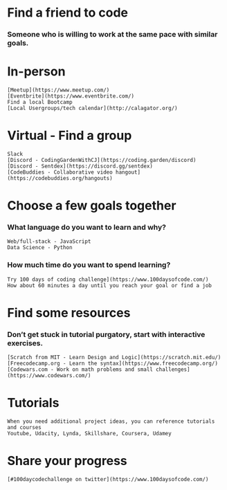 
# Find a friend to code 
### Someone who is willing to work at the same pace with similar goals.

# In-person
    [Meetup](https://www.meetup.com/)
    [Eventbrite](https://www.eventbrite.com/)
    Find a local Bootcamp
    [Local Usergroups/tech calendar](http://calagator.org/)

# Virtual - Find a group
    Slack 
    [Discord - CodingGardenWithCJ](https://coding.garden/discord) 
    [Discord - Sentdex](https://discord.gg/sentdex)
    [CodeBuddies - Collaborative video hangout](https://codebuddies.org/hangouts)

# Choose a few goals together

### What language do you want to learn and why?
    Web/full-stack - JavaScript
    Data Science - Python

### How much time do you want to spend learning?
    Try 100 days of coding challenge](https://www.100daysofcode.com/)
    How about 60 minutes a day until you reach your goal or find a job

# Find some resources

### Don’t get stuck in tutorial purgatory, start with interactive exercises.
    [Scratch from MIT - Learn Design and Logic](https://scratch.mit.edu/)
    [Freecodecamp.org - Learn the syntax](https://www.freecodecamp.org/)
    [Codewars.com - Work on math problems and small challenges](https://www.codewars.com/)

# Tutorials
    When you need additional project ideas, you can reference tutorials and courses
    Youtube, Udacity, Lynda, Skillshare, Coursera, Udamey

# Share your progress
    [#100daycodechallenge on twitter](https://www.100daysofcode.com/)




